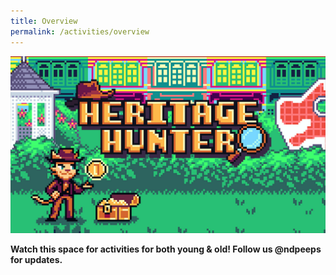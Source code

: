 ```yaml
---
title: Overview
permalink: /activities/overview
---
```

![](/images/NDP22%20Website%2017May202216.jpg)

**Watch this space for activities for both young & old!
Follow us @ndpeeps for updates.**